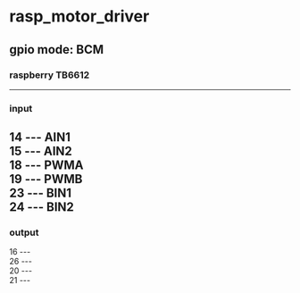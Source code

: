 # rasp_motor_driver<br>
## gpio mode: BCM<br>
### raspberry  TB6612
--- 
### input<br>
14 --- AIN1<br>
15 --- AIN2<br>
18 --- PWMA<br>
19 --- PWMB<br>
23 --- BIN1<br>
24 --- BIN2<br>
---
### output<br>
16 --- <br>
26 --- <br>
20 --- <br>
21 --- <br>

